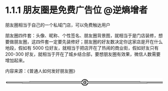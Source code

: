 # 1.1.1 朋友圈是免费广告位 @逆熵增者

朋友圈相当于自己的一个私域门店，可以免费触达用户

朋友圈四件套：头像、昵称、个性签名、朋友圈背景图，就相当于是门店装修，想要做朋友圈，这四件套一定要先装修好；朋友圈的好友数决定你这家店是开在什么地段，假如有 5000 位好友，就相当于把店开在了热闹的商业街，假如好友只有 200-300 好友，就相当于开在了城乡结合部，要想朋友圈有效果，微信人数需要增加起来。

内容来源：《普通人如何发好朋友圈》

![](img/2353e49c541c9280d72f015ad0b89ff5.png)